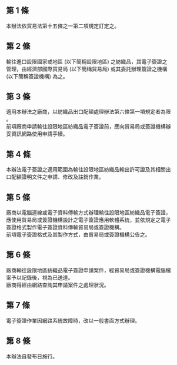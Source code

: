 第 1 條
-------
本辦法依貿易法第十五條之一第二項規定訂定之。

第 2 條
-------
輸往進口設限國家或地區 (以下簡稱設限地區) 之紡織品，其電子簽證之  
管理，由經濟部國際貿易局 (以下簡稱貿易局) 或其委託辦理簽證之機構  
 (以下簡稱簽證機構) 為之。

第 3 條
-------
適用本辦法之廠商，以紡織品出口配額處理辦法第六條第一項規定者為限  
。  
前項廠商申請輸往設限地區紡織品電子簽證前，應向貿易局或簽證機構辦  
妥資訊網路使用申請手續。

第 4 條
-------
本辦法電子簽證之適用範圍為輸往設限地區紡織品輸出許可證及其相關出  
口配額證明文件之申請、修改及註銷作業。

第 5 條
-------
廠商以電腦連線或電子資料傳輸方式辦理輸往設限地區紡織品電子簽證，  
應使用貿易局或簽證機構設計之電子簽證應用軟體系統，並依規定之電子  
簽證格式製作電子簽證資料傳輸貿易局或簽證機構。  
前項電子簽證格式及其製作方式，由貿易局或簽證機構公告之。

第 6 條
-------
廠商輸往設限地區紡織品電子簽證申請案件，經貿易局或簽證機構電腦檔  
案予以記錄後，視為已送達。  
廠商得經由網路查詢其申請案件之處理狀況。

第 7 條
-------
電子簽證作業因網路系統故障時，改以一般書面方式辦理。

第 8 條
-------
本辦法自發布日施行。

